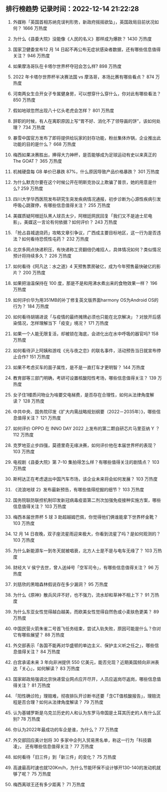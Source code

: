 
## 排行榜趋势 记录时间：2022-12-14 21:22:28
  
  1. 外媒称「英国首相苏纳克误判形势，新政府摇摇欲坠」，英国政局目前状况如何？ 1666 万热度
    
  2. 为什么《县委大院》没能像《人民的名义》那样成为爆款？ 1430 万热度
    
  3. 国家卫健委宣布12 月 14 日起不再公布无症状感染者数据，还有哪些信息值得关注？ 946 万热度
    
  4. 如果摩洛哥队在卡塔尔世界杯夺冠会怎么样? 898 万热度
    
  5. 2022 年卡塔尔世界杯半决赛法国 vs 摩洛哥，本场比赛有哪些看点？ 874 万热度
    
  6. 河南两女生合开女子专属健身房，可以想穿什么穿什么，你对此有哪些看法？ 850 万热度
    
  7. 假如地球忽然出现八十亿头老虎会怎样？ 801 万热度
    
  8. 辞职的时候，有人在离职原因上写“胃不好、消化不了领导画的饼”，该如何处理？ 734 万热度
    
  9. 暴雪中国官方发布了即将提供给玩家的封存功能，粉丝集体炸锅，企业推出此功能的目的是什么？ 668 万热度
    
  10. 梅西如果决赛胜出，捧得大力神杯，是否能够成为足球运动有史以来真正的The GOAT？ 365 万热度
    
  11. 机械硬盘每 GB 单价已暴跌 87%，什么原因导致产品价格暴跌？ 301 万热度
    
  12. 为什么默克尔要在这个时候公开在明斯克协议上欺骗了普京，她的用意是什么? 259 万热度
    
  13. 四川大学华西医院发布研究生突发疾病情况通报，初步诊断为心源性疾病引发呼吸心跳骤停，有哪些信息值得关注？ 255 万热度
    
  14. 美媒质疑阿根廷队黑人球员太少，阿根廷网民回复「我们又不是迪士尼电影」，美媒这一言论有何依据？如何评价？ 243 万热度
    
  15. 「抢占县城退烧药」攻略文章引争议，广西成主要目标地区，这一行为是否违法？如何看待恐慌性屯药？ 232 万热度
    
  16. 北京多网点快递积压，有快递称工资翻倍仍难招人，具体情况如何？类似情况预计将持续多久？ 226 万热度
    
  17. 如何看待《阿凡达：水之道》4 天预售票房破亿，成为今年预售最快破亿的影片？ 200 万热度
    
  18. 如果把油温保持在 100 度，那是不是和用沸水煮出来的食物效果一样？ 196 万热度
    
  19. 如何评价华为用351MB的补丁修复英文版界面harmony OS为Android OS的行为？ 184 万热度
    
  20. 如何看待胡锡进说「与疫情的最终摊牌必须也只能在北京解决」？对放开后感染情况，怎样理解当下「疫变」境况？ 171 万热度
    
  21. 如果一个人能无限复活，却被锁在海底，会进化出在水中呼吸的器官吗? 158 万热度
    
  22. 如何看待沪上阿姨和游戏《光与夜之恋》的联名事件，活动预告当日就宣布停止合作? 151 万热度
    
  23. 如果不考虑买车的面子属性，是不是一直打车才更明智？ 144 万热度
    
  24. 教育部等三部门明确，考研可设置核酸阳性考场，哪些信息值得关注？ 139 万热度
    
  25. 女子住1楼质问物业为啥要交电梯费，是否存在合理性，如何从法律角度解读？ 128 万热度
    
  26. 中共中央、国务院印发《扩大内需战略规划纲要（2022－2035年）》，哪些信息值得关注？ 121 万热度
    
  27. 如何评价 OPPO 在 INNO DAY 2022 上发布的第二颗自研芯片马里亚纳 Y ？ 112 万热度
    
  28. 克罗地亚止步四强，莫德里奇无缘决赛，如何评价他在本届世界杯的表现？ 103 万热度
    
  29. 电视剧《县委大院》第 7–10 集拍得怎么样？有哪些值得关注的剧情点？ 103 万热度
    
  30. 斯柯达正在考虑退出中国汽车市场，该企业未来将会如何发展？ 103 万热度
    
  31. 《流浪地球 2》发布最新预告，有哪些值得挖掘的细节？ 103 万热度
    
  32. 国务院联防联控机制印发新冠病毒疫苗第二剂次加强免疫接种实施方案，哪些信息值得关注？ 103 万热度
    
  33. 梅西本届世界杯 5 球 3 助超越姆巴佩，你觉得他们俩谁能拿下世界杯金靴？ 103 万热度
    
  34. 12 月 14 日夜晚，双子座流星雨迎来极大，你看到流星了吗？是如何观测的？ 103 万热度
    
  35. 为什么新能源车一到冬天就被唱衰，北方人士是不是与电车无缘了？ 103 万热度
    
  36. 财经大 V 侯宁去世，曾人送绰号「空军司令」，有哪些信息值得关注？ 96 万热度
    
  37. 刘慈欣的黑暗森林假说存在多少漏洞？ 95 万热度
    
  38. 为什么《原神》散兵风评不好，也不强力，流水却和草神不相上下？ 91 万热度
    
  39. 为什么东亚女性觉得越白越美，而欧美女性觉得自然色或小麦肤色更美？ 89 万热度
    
  40. 中国民营火箭朱雀二号首飞任务结束，尝试入轨失败，原因可能是什么？你对它有哪些展望？ 88 万热度
    
  41. 外交部表示「各国不能再对华盛顿的单边主义、保护主义听之任之」，哪些信息值得关注？ 84 万热度
    
  42. 白宫承诺未来 3 年向非洲提供 550 亿美元，能否兑现？近期美国频向非洲表达「关心」，如何解读？ 83 万热度
    
  43. 国家邮政局强调北京快递营业网点应开尽开，人员应返岗尽返岗，哪些信息值得关注？ 81 万热度
    
  44. 「阳性确诊险」理赔难，彻夜排队开诊断书还要「含CT值核酸报告」，理赔流程是否合理？如何从法律角度解读？ 79 万热度
    
  45. 认为基辅罗斯是乌克兰历史的人和认为东罗马帝国是土耳其历史的人有什么区别? 78 万热度
    
  46. 你认为2022年最成功的车企是谁，为什么？ 77 万热度
    
  47. 外交部回应美计划将 30 多家中企列入贸易黑名单，称这一行为「科技霸凌」， 还有哪些信息值得关注？ 77 万热度
    
  48. 如何看待「旧三件」到「新三件」的变化？ 75 万热度
    
  49. 高速最高时速也就120Km/h，为什么节能环保不设计够开130-140的发动机就够了呢？ 75 万热度
    
  50. 梅西离球王还有多少距离？ 71 万热度
    
